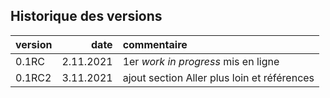 ## Historique des versions

| version | date      | commentaire                         |
|:------- | ---------:|:----------------------------------- |
| 0.1RC   | 2.11.2021 | 1er *work in progress* mis en ligne |
| 0.1RC2  | 3.11.2021 | ajout section Aller plus loin et références |
